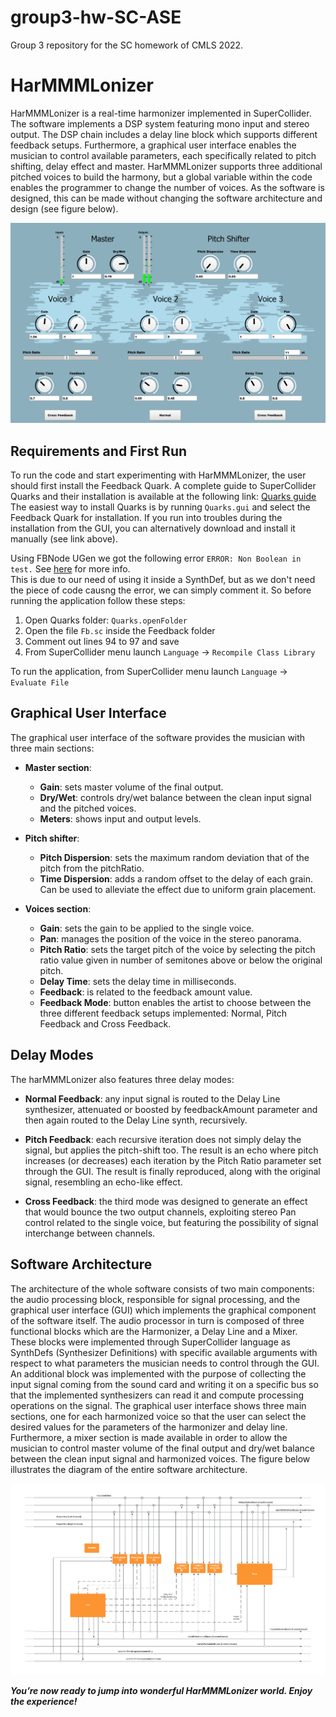 # group3-hw-SC-ASE
Group 3 repository for the SC homework of CMLS 2022.

# HarMMMLonizer

HarMMMLonizer is a real-time harmonizer implemented in SuperCollider. The software implements a DSP system featuring mono input and stereo output. The DSP chain includes a delay line block which supports different feedback setups. Furthermore, a graphical user interface enables the musician to control available parameters, each specifically related to pitch shifting, delay effect and master. HarMMMLonizer supports three additional pitched voices to build the harmony, but a global variable within the code enables the programmer to change the number of voices. As the software is designed, this can be made without changing the software architecture and design (see figure below).

<p align="center">
  <img width="800" height=auto src="./assets/images/fullHarmonizerGui.png">
</p>

## Requirements and First Run
To run the code and start experimenting with HarMMMLonizer, the user should first install the Feedback Quark. A complete guide to SuperCollider Quarks and their installation is available at the following link: 
[Quarks guide](https://github.com/supercollider-quarks/quarks)
The easiest way to install Quarks is by running `Quarks.gui` and select the Feedback Quark for installation.
If you run into troubles during the installation from the GUI, you can alternatively download and install it manually (see link above).

Using FBNode UGen we got the following error `ERROR: Non Boolean in test.`
See [here](http://supercollider.sourceforge.net/wiki/index.php/If_statements_in_a_SynthDef) for more info. <br/>
This is due to our need of using it inside a SynthDef, but as we don't need the piece of code causng the error, we can simply comment it.
So before running the application follow these steps:
1. Open Quarks folder: `Quarks.openFolder`
2. Open the file `Fb.sc` inside the Feedback folder
3. Comment out lines 94 to 97 and save
4. From SuperCollider menu launch `Language` -> `Recompile Class Library`

To run the application, from SuperCollider menu launch `Language` -> `Evaluate File`


## Graphical User Interface
The graphical user interface of the software provides the musician with three main sections:

- **Master section**:
  - **Gain**: sets master volume of the final output.
  - **Dry/Wet**: controls dry/wet balance between the clean input signal and the pitched voices.
  - **Meters**: shows input and output levels.

- **Pitch shifter**:
  - **Pitch Dispersion**: sets the maximum random deviation that of the pitch from the pitchRatio.
  - **Time Dispersion**: adds a random offset to the delay of each grain. Can be used to alleviate the effect due to uniform grain placement. 

- **Voices section**:
  - **Gain**: sets the gain to be applied to the single voice.
  - **Pan**: manages the position of the voice in the stereo panorama.
  - **Pitch Ratio**: sets the target pitch of the voice by selecting the pitch ratio value given in number of semitones above or below the original pitch.
  - **Delay Time**: sets the delay time in milliseconds.
  - **Feedback**: is related to the feedback amount value.
  - **Feedback Mode**: button enables the artist to choose between the three different feedback setups implemented: Normal, Pitch Feedback and Cross Feedback.


## Delay Modes
The harMMMLonizer also features three delay modes:
- **Normal Feedback**: any input signal is routed to the Delay Line synthesizer, attenuated or boosted by feedbackAmount parameter and then again routed to the Delay Line synth, recursively.
  
- **Pitch Feedback**: each recursive iteration does not simply delay the signal, but applies the pitch-shift too. The result is an echo where pitch increases (or decreases) each iteration by the Pitch Ratio parameter set through the GUI. The result is finally reproduced, along with the original signal, resembling an echo-like effect.

- **Cross Feedback**: the third mode was designed to generate an effect that would bounce the two output channels, exploiting stereo Pan control related to the single voice, but featuring the possibility of signal interchange between channels.


## Software Architecture
The architecture of the whole software consists of two main components: the audio processing block, responsible for signal processing, and the graphical user interface (GUI) which implements the graphical component of the software itself.
The audio processor in turn is composed of three functional blocks which are the Harmonizer, a Delay Line and a Mixer. These blocks were implemented through SuperCollider language as SynthDefs (Synthesizer Definitions) with specific available arguments with respect to what parameters the musician needs to control through the GUI. An additional block was implemented with the purpose of collecting the input signal coming from the sound card and writing it on a specific bus so that the implemented synthesizers can read it and compute processing operations on the signal.
The graphical user interface shows three main sections, one for each harmonized voice so that the user can select the desired values for the parameters of the harmonizer and delay line. Furthermore, a mixer section is made available in order to allow the musician to control master volume of the final output and dry/wet balance between the clean input signal and harmonized voices.
The figure below illustrates the diagram of the entire software architecture.


<p align="center">
  <img width="650" height=auto src="./assets/images/SoftwareArchitecture.png">
</p>

***You’re now ready to jump into wonderful HarMMMLonizer world. Enjoy the experience!***

